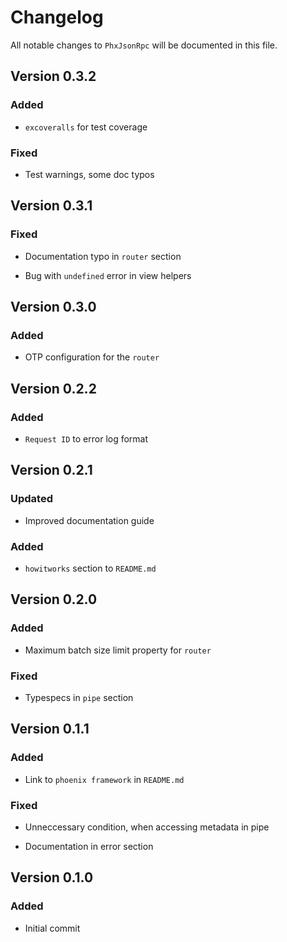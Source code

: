 # Changelog

All notable changes to `PhxJsonRpc` will be documented in this file.

## Version 0.3.2

### Added

- `excoveralls` for test coverage

### Fixed

- Test warnings, some doc typos

## Version 0.3.1

### Fixed

- Documentation typo in `router` section

- Bug with `undefined` error in view helpers

## Version 0.3.0

### Added

- OTP configuration for the `router`

## Version 0.2.2

### Added

- `Request ID` to error log format

## Version 0.2.1

### Updated

- Improved documentation guide

### Added

- `howitworks` section to `README.md`

## Version 0.2.0

### Added

- Maximum batch size limit property for `router`

### Fixed

- Typespecs in `pipe` section

## Version 0.1.1

### Added

- Link to `phoenix framework` in `README.md`

### Fixed

- Unneccessary condition, when accessing metadata in pipe

- Documentation in error section

## Version 0.1.0

### Added

- Initial commit
